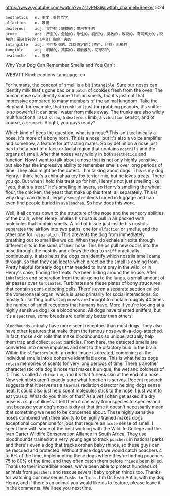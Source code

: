https://www.youtube.com/watch?v=Zs1vPN39aiw&ab_channel=Seeker 
5:24
```
aesthetics   n. 美学；美的哲学    
olfaction    n. 嗅觉
dexterous    adj. 灵巧的；敏捷的；惯用右手的
acute        adj. 严重的，危险的；急性的，剧烈的；灵敏的；敏锐的，有洞察力的；锐角的；带尖音符的；（声音）高的，尖的
intangible   adj. 不可捉摸的，难以确定的；（资产，利益）无形的
tangible     adj. 明确的，真实的；可触摸的，可感知的  
avalanche    n. 雪崩
```

Why Your Dog Can Remember Smells and You Can't 

WEBVTT Kind: captions Language: en 

For humans, the concept of smell is a bit `intangible`. Sure our noses can identify milk that's gone bad or a `batch` of cookies fresh from the oven. The human nose can identify some 1 trillion smells, but it's just not that impressive compared to many members of the animal kingdom. Take the elephant, for example, that `trunk` isn't just for grabbing peanuts, it's sniffer is so powerful it can smell water from miles away. The trunks are also wildly multifunctional; as a `straw`, a `dexterous` limb, a `vibration` sensor, and of course, a `trumpet`. Alright, you guys ready? 

Which kind of begs the question, what is a nose? This isn't technically a nose. It's more of a bony horn. This is a nose, but it's also a voice amplifier and somehow, a feature for attracting mates. So by definition a nose just has to be a part of a face or facial region that contains `nostrils` and the organs of smell. After that noses vary wildly in both `aesthetics` and function. Now I want to talk about a nose that is not only highly sensitive, but also has the impressive ability to remember smells over long periods of time. They also might be the cutest... I'm talking about dogs. This is my dog Henry. I think he's a chihuahua toy fox terrier mix, but he loves treats. There you go. But when I hold this treat up for him, Henry's not just smelling like "yep, that's a treat." He's smelling in layers, so Henry's smelling the wheat flour, the chicken, the yeast that make up this treat, all separately. This is why dogs can detect illegally `smuggled` items buried in luggage and can even find people buried in `avalanches`. So how does this work. 

Well, it all comes down to the structure of the nose and the sensory abilities of the brain, when Henry inhales his nostrils pull in air packed with molecules that contain smells. A fold of tissue just inside his nostrils separates the airflow into two paths, one for `olfaction` or smells, and the other one for `respiration`. This prevents the dog from immediately breathing out to smell like we do. When they do exhale air exits through different slits in the sides of their nose. This helps pull new odors into the nose through the nostrils and allows the dog to `sniff` practically continuously. It also helps the dogs can identify which nostrils smell came through, so that they can locate which direction the smell is coming from. Pretty helpful for early dogs that needed to hunt prey in the wild, or in Henry's case, finding the treats I've been hiding around the house. After `inhalation` and separation from the air going to the lungs, a small amount of air passes over `turbinates`. Turbinates are these plates of bony structures that contain scent-detecting cells. There's even a separate section called the vomeronasal organ, which is used primarily for social interactions. So, mostly for sniffing butts. Dog noses are thought to contain roughly 40 times the number of smell receptors that humans have. More if you're looking at a highly sensitive dog like a bloodhound. All dogs have talented sniffers, but it's a `spectrum`, some breeds are definitely better than others. 

`Bloodhounds` actually have more scent receptors than most dogs. They also have other features that make them the famous nose-with-a-dog-attached. In fact, those skin rolls that make bloodhounds so unique, actually help them trap and collect `scent` particles. From here, the detected smells are converted into nerve impulses and sent to the olfactory bulb in the brain. Within the `olfactory` bulb, an odor image is created, combining all the individual smells into a cohesive identifiable one. This is what helps dogs `retain` memories of scents for very long periods of time. There's another characteristic of a dog's nose that makes it unique; the wet and coldness of it. This is called a `rhinarium`, and it's that furless skin at the end of a nose. Now scientists aren't exactly sure what function is serves. Recent research suggests that it serves as a `thermal` radiation detector helping dogs sense heat. It could also just help scent molecules stick to the nose. I just want to eat you up. What do you think of that? As a vet I often get asked if a dry nose is a sign of illness. I tell them it can vary from species to species and just because your dog's nose is dry at that time it doesn't necessarily mean that something we need to be concerned about. These highly sensitive noses combined with their ability to be highly trained makes dogs exceptional companions for jobs that require an `acute` sense of smell. I spent time with some of the best working with the Wildlife College and the Ivan Carter Wildlife Conservation Alliance in South Africa. They use bloodhounds trained at a very young age to track `poachers` in national parks and there's even a dog that tracks orphan baby rhinos, so these guys can be rescued and protected. Without these dogs we would catch poachers 4 to 6% of the time, implementing these dogs where they're finding poachers 75 to 80% of the time, and they often catch them before `rhinos` been killed. Thanks to their incredible noses, we've been able to protect hundreds of animals from `poachers` and rescue several baby orphan rhinos too. Thanks for watching our new series `Tusks to Tails`. I'm Dr. Evan Antin, with my dog Henry, and if there's an animal you would like us to feature, please leave it in the comments. We'll see you next time. 